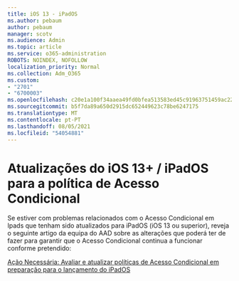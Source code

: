 ```yaml
---
title: iOS 13 - iPadOS
ms.author: pebaum
author: pebaum
manager: scotv
ms.audience: Admin
ms.topic: article
ms.service: o365-administration
ROBOTS: NOINDEX, NOFOLLOW
localization_priority: Normal
ms.collection: Adm_O365
ms.custom:
- "2701"
- "6700003"
ms.openlocfilehash: c20e1a100f34aaea49fd0bfea513583ed45c91963751459ac229a265929f3fd0
ms.sourcegitcommit: b5f7da89a650d2915dc652449623c78be6247175
ms.translationtype: MT
ms.contentlocale: pt-PT
ms.lasthandoff: 08/05/2021
ms.locfileid: "54054881"
---
```

# <a name="ios-13--ipados-updates-for-conditional-access-policy"></a>Atualizações do iOS 13+ / iPadOS para a política de Acesso Condicional

Se estiver com problemas relacionados com o Acesso Condicional em Ipads que tenham sido atualizados para iPadOS (iOS 13 ou superior), reveja o seguinte artigo da equipa do AAD sobre as alterações que poderá ter de fazer para garantir que o Acesso Condicional continua a funcionar conforme pretendido:

[Ação Necessária: Avaliar e atualizar políticas de Acesso Condicional em preparação para o lançamento do iPadOS](https://support.microsoft.com/help/4521038/action-required-update-conditional-access-policies-for-ipados)